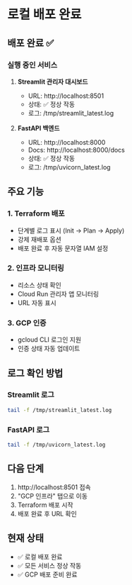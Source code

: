 # 로컬 배포 완료

## 배포 완료 ✅

### 실행 중인 서비스

1. **Streamlit 관리자 대시보드**
   - URL: http://localhost:8501
   - 상태: ✅ 정상 작동
   - 로그: /tmp/streamlit_latest.log

2. **FastAPI 백엔드**
   - URL: http://localhost:8000
   - Docs: http://localhost:8000/docs
   - 상태: ✅ 정상 작동
   - 로그: /tmp/uvicorn_latest.log

## 주요 기능

### 1. Terraform 배포
- 단계별 로그 표시 (Init → Plan → Apply)
- 강제 재배포 옵션
- 배포 완료 후 자동 문자열 IAM 설정

### 2. 인프라 모니터링
- 리소스 상태 확인
- Cloud Run 관리자 앱 모니터링
- URL 자동 표시

### 3. GCP 인증
- gcloud CLI 로그인 지원
- 인증 상태 자동 업데이트

## 로그 확인 방법

### Streamlit 로그
```bash
tail -f /tmp/streamlit_latest.log
```

### FastAPI 로그
```bash
tail -f /tmp/uvicorn_latest.log
```

## 다음 단계

1. http://localhost:8501 접속
2. "GCP 인프라" 탭으로 이동
3. Terraform 배포 시작
4. 배포 완료 후 URL 확인

## 현재 상태
- ✅ 로컬 배포 완료
- ✅ 모든 서비스 정상 작동
- ✅ GCP 배포 준비 완료


